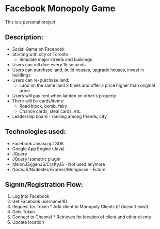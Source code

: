 # Facebook Monopoly Game #
This is a personal project.

## Description: ##
  * Social Game on Facebook
  * Starting with city of Toronto
    * Simulate major streets and buildings
  * Users can roll dice every 15 seconds
  * Users can purchase land, build houses, upgrade houses, invest in buildings
  * Users can re-purchase land:
    * Land on the same land 3 times and offer a price higher than original price
  * Users will pay rent when landed on other's property
  * There will be cards/items:
    * Road block, bomb, fairy
    * Chance cards, steal cards, etc.
  * Leadership board - ranking among friends, city

## Technologies used: ##
  * Facebook Javascript SDK
  * Google App Engine (Java)
  * JQuery
  * JQuery Isometric plugin
  * MelonJS/jgenJS/CraftyJS - Not used anymore
  * NodeJS/Nodester/Express/Mongoose - Future

## Signin/Registration Flow: ##
  1. Log into Facebook
  1. Get Facebook username/ID
  1. Request for Token
    * Add client to Monopoly Clients (if doesn't exist)
  1. Gets Token
  1. Connect to Channel
    * Retrieves for location of client and other clients
  1. Update location